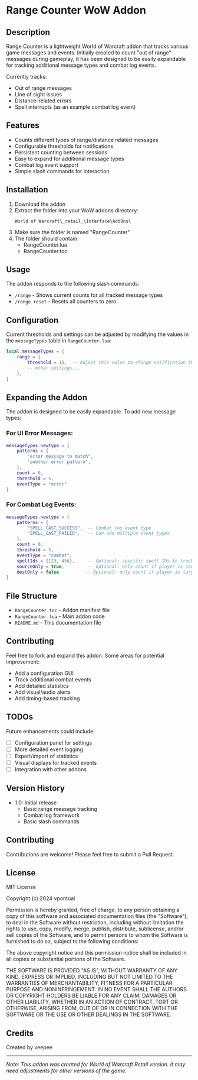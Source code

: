 # Range Counter WoW Addon

## Description

Range Counter is a lightweight World of Warcraft addon that tracks various game messages and events. Initially created to count "out of range" messages during gameplay, it has been designed to be easily expandable for tracking additional message types and combat log events.

Currently tracks:

- Out of range messages
- Line of sight issues
- Distance-related errors
- Spell interrupts (as an example combat log event)

## Features

- Counts different types of range/distance related messages
- Configurable thresholds for notifications
- Persistent counting between sessions
- Easy to expand for additional message types
- Combat log event support
- Simple slash commands for interaction

## Installation

1. Download the addon
2. Extract the folder into your WoW addons directory:
   ```
   World of Warcraft\_retail_\Interface\AddOns\
   ```
3. Make sure the folder is named "RangeCounter"
4. The folder should contain:
   - RangeCounter.lua
   - RangeCounter.toc

## Usage

The addon responds to the following slash commands:

- `/range` - Shows current counts for all tracked message types
- `/range reset` - Resets all counters to zero

## Configuration

Current thresholds and settings can be adjusted by modifying the values in the `messageTypes` table in `RangeCounter.lua`:

```lua
local messageTypes = {
    range = {
        threshold = 10,  -- Adjust this value to change notification threshold
        -- other settings...
    },
}
```

## Expanding the Addon

The addon is designed to be easily expandable. To add new message types:

### For UI Error Messages:

```lua
messageTypes.newtype = {
    patterns = {
        "error message to match",
        "another error pattern",
    },
    count = 0,
    threshold = 5,
    eventType = "error"
}
```

### For Combat Log Events:

```lua
messageTypes.newtype = {
    patterns = {
        "SPELL_CAST_SUCCESS",  -- Combat log event type
        "SPELL_CAST_FAILED",   -- Can add multiple event types
    },
    count = 0,
    threshold = 5,
    eventType = "combat",
    spellIds = {123, 456},     -- Optional: specific spell IDs to track
    sourceOnly = true,         -- Optional: only count if player is source
    destOnly = false          -- Optional: only count if player is target
}
```

## File Structure

- `RangeCounter.toc` - Addon manifest file
- `RangeCounter.lua` - Main addon code
- `README.md` - This documentation file

## Contributing

Feel free to fork and expand this addon. Some areas for potential improvement:

- Add a configuration GUI
- Track additional combat events
- Add detailed statistics
- Add visual/audio alerts
- Add timing-based tracking

## TODOs

Future enhancements could include:

- [ ] Configuration panel for settings
- [ ] More detailed event logging
- [ ] Export/import of statistics
- [ ] Visual displays for tracked events
- [ ] Integration with other addons

## Version History

- 1.0: Initial release
  - Basic range message tracking
  - Combat log framework
  - Basic slash commands

## Contributing

Contributions are welcome! Please feel free to submit a Pull Request.

## License

MIT License

Copyright (c) 2024 vpontual

Permission is hereby granted, free of charge, to any person obtaining a copy
of this software and associated documentation files (the "Software"), to deal
in the Software without restriction, including without limitation the rights
to use, copy, modify, merge, publish, distribute, sublicense, and/or sell
copies of the Software, and to permit persons to whom the Software is
furnished to do so, subject to the following conditions:

The above copyright notice and this permission notice shall be included in all
copies or substantial portions of the Software.

THE SOFTWARE IS PROVIDED "AS IS", WITHOUT WARRANTY OF ANY KIND, EXPRESS OR
IMPLIED, INCLUDING BUT NOT LIMITED TO THE WARRANTIES OF MERCHANTABILITY,
FITNESS FOR A PARTICULAR PURPOSE AND NONINFRINGEMENT. IN NO EVENT SHALL THE
AUTHORS OR COPYRIGHT HOLDERS BE LIABLE FOR ANY CLAIM, DAMAGES OR OTHER
LIABILITY, WHETHER IN AN ACTION OF CONTRACT, TORT OR OTHERWISE, ARISING FROM,
OUT OF OR IN CONNECTION WITH THE SOFTWARE OR THE USE OR OTHER DEALINGS IN THE
SOFTWARE.

## Credits

Created by veepee

---

_Note: This addon was created for World of Warcraft Retail version. It may need adjustments for other versions of the game._
